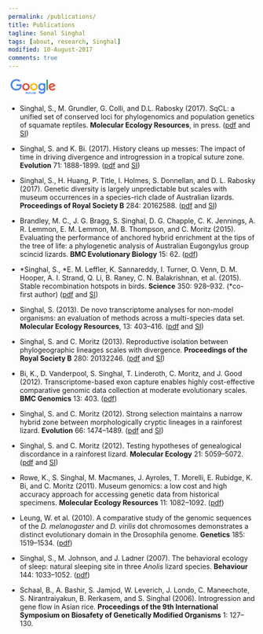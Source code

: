 ```yaml
---
permalink: /publications/
title: Publications
tagline: Sonal Singhal
tags: [about, research, Singhal]
modified: 10-August-2017
comments: true
---
```


<a href="https://scholar.google.com/citations?user=hGRmhQkAAAAJ&hl=en" target="_blank"><img src="/assets/images/Google_Scholar_logo_2015.png" width="100" /></a>

* Singhal, S., M. Grundler, G. Colli, and D.L. Rabosky (2017). SqCL: a unified set of conserved loci for phylogenomics and population genetics of squamate reptiles. **Molecular Ecology Resources**, in press. ([pdf](/assets/docs/Singhal_etal_2017_SqCL.pdf) and [SI](/assets/docs/Singhal_etal_2017_SqCL_SI.pdf))

* Singhal, S. and K. Bi. (2017). History cleans up messes: The impact of time in driving divergence and introgression in a tropical suture zone. **Evolution** 71: 1888-1899. ([pdf](/assets/docs/SinghalBi_2017_history.pdf) and [SI](/assets/docs/SinghalBi_2017_history_SI.pdf))

* Singhal, S., H. Huang, P. Title, I. Holmes, S. Donnellan, and D. L. Rabosky (2017). Genetic diversity is largely unpredictable but scales with museum occurrences in a species-rich clade of Australian lizards. **Proceedings of Royal Society B** 284: 20162588. ([pdf](/assets/docs/Singhal_etal_2017_gendiv.pdf) and [SI](/assets/docs/Singhal_etal_2017_gendiv_SI.pdf))

* Brandley, M. C., J. G. Bragg, S. Singhal, D. G. Chapple, C. K. Jennings, A. R. Lemmon, E. M. Lemmon, M. B. Thompson, and C. Moritz (2015). Evaluating the performance of anchored hybrid enrichment at the tips of the tree of life: a phylogenetic analysis of Australian Eugongylus group scincid lizards. **BMC Evolutionary Biology** 15: 62. ([pdf](/assets/docs/Brandley_etal_2015_ahe.pdf))

* \*Singhal, S., \*E. M. Leffler, K. Sannareddy, I. Turner, O. Venn, D. M. Hooper, A. I. Strand, Q. Li, B. Raney, C. N. Balakrishnan, et al. (2015). Stable recombination hotspots in birds. **Science** 350: 928–932. (\*co-first author) ([pdf](/assets/docs/Singhal_etal_2015_recombination.pdf) and [SI](/assets/docs/Singhal_etal_2015_recombination_SI.pdf))

*  Singhal, S. (2013). De novo transcriptome analyses for non-model organisms: an evaluation of methods across a multi-species data set. **Molecular Ecology Resources**, 13: 403–416. ([pdf](/assets/docs/Singhal_2013_transcriptome.pdf) and [SI](/assets/docs/Singhal_2013_transcriptome_SI.pdf))

* Singhal, S. and C. Moritz (2013). Reproductive isolation between phylogeographic lineages scales with divergence. **Proceedings of the Royal Society B** 280: 20132246. ([pdf](/assets/docs/SinghalMoritz_2013_RI.pdf) and [SI](/assets/docs/SinghalMoritz_2013_RI_SI.pdf))

* Bi, K., D. Vanderpool, S. Singhal, T. Linderoth, C. Moritz, and J. Good (2012). Transcriptome-based exon capture enables highly cost-effective comparative genomic data collection at moderate evolutionary scales. **BMC Genomics** 13: 403. ([pdf](/assets/docs/Bi_etal_2012_exoncap.pdf))

* Singhal, S. and C. Moritz (2012). Strong selection maintains a narrow hybrid zone between morphologically cryptic lineages in a rainforest lizard. **Evolution** 66: 1474–1489. ([pdf](/assets/docs/SinghalMoritz_2012_gillieshz.pdf) and [SI](/assets/docs/SinghalMoritz_2012_gillieshz_SI.pdf))

* Singhal, S. and C. Moritz (2012). Testing hypotheses of genealogical discordance in a rainforest lizard. **Molecular Ecology** 21: 5059–5072. ([pdf](/assets/docs/SinghalMoritz_2012_discordance.pdf) and [SI](/assets/docs/SinghalMoritz_2012_discordance_SI.pdf))

* Rowe, K., S. Singhal, M. Macmanes, J. Ayroles, T. Morelli, E. Rubidge, K. Bi, and C. Moritz (2011). Museum genomics: a low cost and high accuracy approach for accessing genetic data from historical specimens. **Molecular Ecology Resources** 11: 1082–1092. ([pdf](/assets/docs/Rowe_etal_2011_museum.pdf))

* Leung, W. et al. (2010). A comparative study of the genomic sequences of the _D. melanogaster_ and _D. virilis_ dot chromosomes demonstrates a distinct evolutionary domain in the Drosophila genome. **Genetics** 185: 1519–1534. ([pdf](/assets/docs/Leung_etal_2010_drosophila.pdf))

* Singhal, S., M. Johnson, and J. Ladner (2007). The behavioral ecology of sleep: natural sleeping site in three _Anolis_ lizard species. **Behaviour** 144: 1033–1052. ([pdf](/assets/docs/Singhal_etal_2007_sleep.pdf))

* Schaal, B., A. Bashir, S. Jamjod, W. Leverich, J. Londo, C. Maneechote, S. Nirantraiyakun, B. Rerkasem, and S. Singhal (2006). Introgression and gene flow in Asian rice. **Proceedings of the 9th International Symposium on Biosafety of Genetically Modified Organisms** 1: 127–130.
